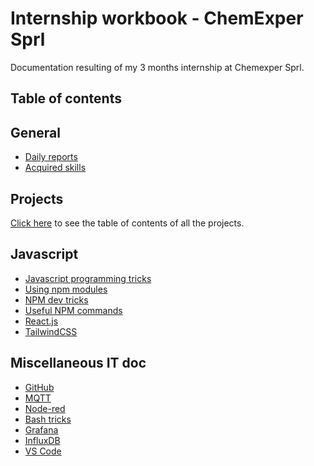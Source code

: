 # Internship workbook - ChemExper Sprl

Documentation resulting of my 3 months internship at Chemexper Sprl.

## Table of contents

## General
- [Daily reports](./general/dailyReports.md)
- [Acquired skills](./general/skills.md)

## Projects

[Click here](./projects/projects.md) to see the table of contents of all the projects.

## Javascript
- [Javascript programming tricks](./js/jsTricks.md)
- [Using npm modules](./js/npmModules.md)
- [NPM dev tricks](./js/npmDev.md)
- [Useful NPM commands](./js/npmCommands.md)
- [React.js](./js/react.md)
- [TailwindCSS](./js/tailwindCSS.md)

## Miscellaneous IT doc

- [GitHub](./variousIT/github/github.md)
- [MQTT](./variousIT/mqtt/mqtt.md)
- [Node-red](./variousIT/nodered/nodered.md)
- [Bash tricks](./variousIT/bashTricks.md)
- [Grafana](./variousIT/grafana.md)
- [InfluxDB](./variousIT/influxDB.md)
- [VS Code](./variousIT/vscode.md)
